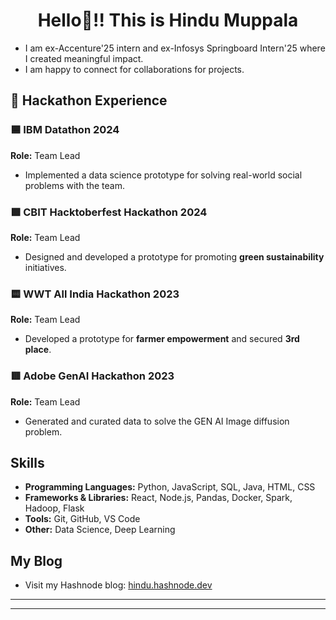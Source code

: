 <h1 align="center">Hello👋!! This is Hindu Muppala</h1>

- I am ex-Accenture'25 intern and ex-Infosys Springboard Intern'25 where I created meaningful impact.
- I am happy to connect for collaborations for projects.

## 🚀 Hackathon Experience  

### 🟦 IBM Datathon 2024  
**Role:** Team Lead  
- Implemented a data science prototype for solving real-world social problems with the team.

### 🟩 CBIT Hacktoberfest Hackathon 2024  
**Role:** Team Lead  
- Designed and developed a prototype for promoting **green sustainability** initiatives.  

### 🟨 WWT All India Hackathon 2023
**Role:** Team Lead  
- Developed a prototype for **farmer empowerment** and secured **3rd place**.  

### 🟥 Adobe GenAI Hackathon 2023
**Role:** Team Lead  
- Generated and curated data to solve the GEN AI Image diffusion problem. 

## Skills

- **Programming Languages:** Python, JavaScript, SQL, Java, HTML, CSS
- **Frameworks & Libraries:** React, Node.js, Pandas, Docker, Spark, Hadoop, Flask
- **Tools:** Git, GitHub, VS Code
- **Other:** Data Science, Deep Learning


##  My Blog  
- Visit my Hashnode blog: [hindu.hashnode.dev](https://hindu.hashnode.dev/)

---




---
